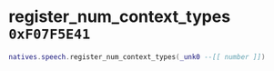 # register_num_context_types `0xF07F5E41`

```lua
natives.speech.register_num_context_types(_unk0 --[[ number ]])
```